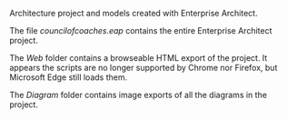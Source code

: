 Architecture project and models created with Enterprise Architect.

The file *councilofcoaches.eap* contains the entire Enterprise Architect project.

The *Web* folder contains a browseable HTML export of the project. It appears the scripts are no longer supported by Chrome nor Firefox, but Microsoft Edge still loads them.

The *Diagram* folder contains image exports of all the diagrams in the project.